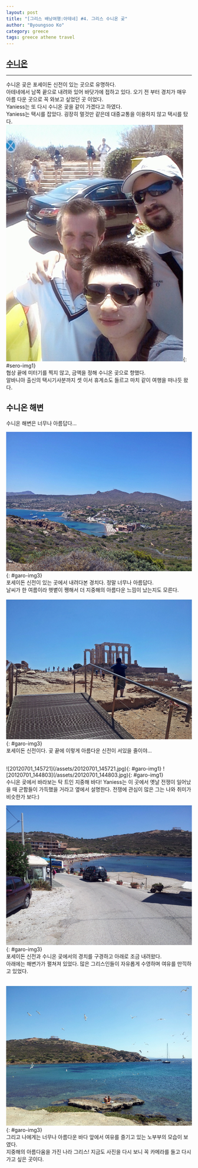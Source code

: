 ```yaml
---
layout: post
title: "[그리스 배낭여행:아테네] #4. 그리스 수니온 곶"
author: "Byoungsoo Ko"
category: greece
tags: greece athene travel
---
```


## [수니온]()  
 ------
수니온 곶은 포세이돈 신전이 있는 곳으로 유명하다.  
아테네에서 남쪽 끝으로 내려와 있어 바닷가에 접하고 있다. 오기 전 부터 경치가 매우 아름 다운 곳으로 꼭 와보고 싶었던 곳 이었다.  
Yaniess는 또 다시 수니온 곶을 같이 가겠다고 하였다.  
Yaniess는 택시를 잡았다. 굉장히 멀것만 같은데 대중교통을 이용하지 않고 택시를 탔다.
<br/>
![2012-07-01-14-39-00](/assets/2012-07-01-14-39-00.jpg){: #sero-img1}
<br/>
협상 끝에 미터기를 찍지 않고, 금액을 정해 수니온 곶으로 향했다.  
알바니아 출신의 택시기사분까지 셋 이서 휴게소도 들르고 마치 같이 여행을 떠나듯 왔다.  


>
## 수니온 해변

수니온 해변은 너무나 아름답다...

![20120701_144342](/assets/20120701_144342.jpg){: #garo-img3}
<br/>
포세이돈 신전이 있는 곳에서 내려다본 경치다. 정말 너무나 아름답다.  
날씨가 한 여름이라 햇볕이 쨍해서 더 지중해의 아름다운 느낌이 났는지도 모른다.  
<br/>
![20120701_144551](/assets/20120701_144551.jpg){: #garo-img3}
<br/>
포세이돈 신전이다. 곶 끝에 이렇게 아름다운 신전이 서있을 줄이야...

<br/>
![20120701_145721](/assets/20120701_145721.jpg){: #garo-img1}
![20120701_144803](/assets/20120701_144803.jpg){: #garo-img1}
<br/>
수니온 곶에서 바라보는 탁 트인 지중해 바다!  
Yaniess는 이 곳에서 옛날 전쟁이 일어났을 때 군함들이 가득했을 거라고 옆에서 설명한다.  
전쟁에 관심이 많은 그는 나와 취미가 비슷한가 보다:)

![20120701_153054](/assets/20120701_153054.jpg){: #garo-img3}
<br/>
포세이돈 신전과 수니온 곶에서의 경치를 구경하고 아래로 조금 내려왔다.  
아래에는 해변가가 펼쳐져 있었다. 많은 그리스인들이 자유롭게 수영하며 여유를 만끽하고 있었다.  
<br/>

![20120701_153116](/assets/20120701_153116.jpg){: #garo-img3}
<br/>
그리고 나에게는 너무나 아름다운 바다 앞에서 여유를 즐기고 있는 노부부의 모습이 보였다.  
지중해의 아름다움을 가진 나라 그리스!
지금도 사진을 다시 보니 꼭 카메라를 들고 다시 가고 싶은 곳이다.
